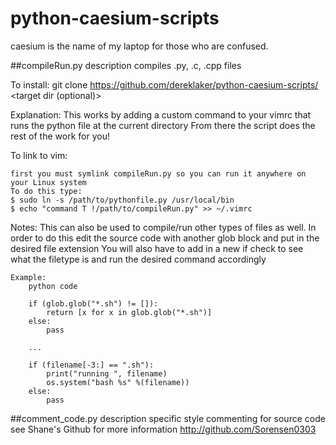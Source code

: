 # python-caesium-scripts
caesium is the name of my laptop for those who are confused.

##compileRun.py description
compiles .py, .c, .cpp files

To install:
	git clone https://github.com/dereklaker/python-caesium-scripts/ <target dir (optional)>

Explanation:
	This works by adding a custom command to your vimrc that runs the python file at the current directory
	From there the script does the rest of the work for you! 

To link to vim:

	first you must symlink compileRun.py so you can run it anywhere on your Linux system
	To do this type:
	$ sudo ln -s /path/to/pythonfile.py /usr/local/bin
	$ echo "command T !/path/to/compileRun.py" >> ~/.vimrc


Notes:
	This can also be used to compile/run other types of files as well.
	In order to do this edit the source code with another glob block and put in the desired file extension
	You will also have to add in a new if check to see what the filetype is and run the desired command accordingly
	
	Example:
		python code

		if (glob.glob("*.sh") != []):
			return [x for x in glob.glob("*.sh")]
		else:
			pass
	
		...
	
		if (filename[-3:] == ".sh"):
			print("running ", filename)
			os.system("bash %s" %(filename))
		else:
			pass

##comment_code.py description
specific style commenting for source code
see Shane's Github for more information
http://github.com/Sorensen0303

